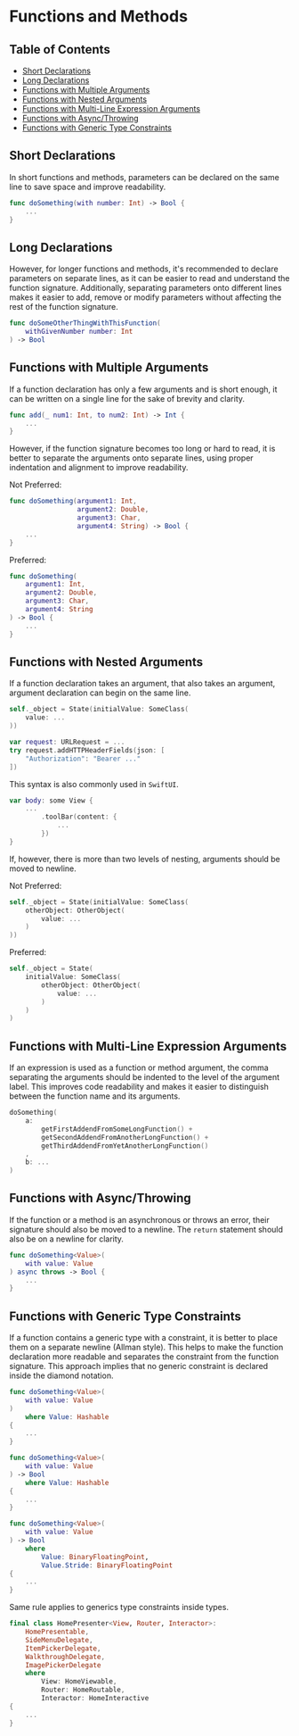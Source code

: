 # Functions and Methods

## Table of Contents

- [Short Declarations](#short-declarations)
- [Long Declarations](#long-declarations)
- [Functions with Multiple Arguments](#functions-with-multiple-arguments)
- [Functions with Nested Arguments](#functions-with-nested-arguments)
- [Functions with Multi-Line Expression Arguments](#functions-with-multi-line-expression-arguments)
- [Functions with Async/Throwing](#functions-with-asyncthrowing)
- [Functions with Generic Type Constraints](#functions-with-generic-type-constraints)

## Short Declarations

In short functions and methods, parameters can be declared on the same line to save space and improve readability.

```swift
func doSomething(with number: Int) -> Bool {
    ...
}
```

## Long Declarations

However, for longer functions and methods, it's recommended to declare parameters on separate lines, as it can be easier to read and understand the function signature. Additionally, separating parameters onto different lines makes it easier to add, remove or modify parameters without affecting the rest of the function signature.

```swift
func doSomeOtherThingWithThisFunction(
    withGivenNumber number: Int
) -> Bool
``` 

## Functions with Multiple Arguments

If a function declaration has only a few arguments and is short enough, it can be written on a single line for the sake of brevity and clarity.

```swift
func add(_ num1: Int, to num2: Int) -> Int {
    ...
}
```

However, if the function signature becomes too long or hard to read, it is better to separate the arguments onto separate lines, using proper indentation and alignment to improve readability.

Not Preferred:

```swift
func doSomething(argument1: Int,
                 argument2: Double,
                 argument3: Char,
                 argument4: String) -> Bool {
    ...
}
```

Preferred:

```swift
func doSomething(
    argument1: Int,
    argument2: Double,
    argument3: Char,
    argument4: String
) -> Bool {
    ...
}
```

## Functions with Nested Arguments

If a function declaration takes an argument, that also takes an argument, argument declaration can begin on the same line.

```swift
self._object = State(initialValue: SomeClass(
    value: ...
))
```

```swift
var request: URLRequest = ...
try request.addHTTPHeaderFields(json: [
    "Authorization": "Bearer ..."
])
```

This syntax is also commonly used in `SwiftUI`.

```swift
var body: some View {
    ...
        .toolBar(content: {
            ...
        })
}
```

If, however, there is more than two levels of nesting, arguments should be moved to newline.

Not Preferred:

```swift
self._object = State(initialValue: SomeClass(
    otherObject: OtherObject(
        value: ...
    )
))
```

Preferred:

```swift
self._object = State(
    initialValue: SomeClass(
        otherObject: OtherObject(
            value: ...
        )
    )
)
```

## Functions with Multi-Line Expression Arguments

If an expression is used as a function or method argument, the comma separating the arguments should be indented to the level of the argument label. This improves code readability and makes it easier to distinguish between the function name and its arguments.

```swift
doSomething(
    a:
        getFirstAddendFromSomeLongFunction() +
        getSecondAddendFromAnotherLongFunction() +
        getThirdAddendFromYetAnotherLongFunction()
    ,
    b: ...
)
```

## Functions with Async/Throwing

If the function or a method is an asynchronous or throws an error, their signature should also be moved to a newline. The `return` statement should also be on a newline for clarity.

```swift
func doSomething<Value>(
    with value: Value
) async throws -> Bool {
    ...
}
```

## Functions with Generic Type Constraints

If a function contains a generic type with a constraint, it is better to place them on a separate newline (Allman style). This helps to make the function declaration more readable and separates the constraint from the function signature. This approach implies that no generic constraint is declared inside the diamond notation.

```swift
func doSomething<Value>(
    with value: Value
) 
    where Value: Hashable
{
    ...
}
```

```swift
func doSomething<Value>(
    with value: Value
) -> Bool 
    where Value: Hashable
{
    ...
}
```

```swift
func doSomething<Value>(
    with value: Value
) -> Bool 
    where 
        Value: BinaryFloatingPoint,
        Value.Stride: BinaryFloatingPoint
{
    ...
}
```

Same rule applies to generics type constraints inside types.

```swift
final class HomePresenter<View, Router, Interactor>:
    HomePresentable,
    SideMenuDelegate,
    ItemPickerDelegate,
    WalkthroughDelegate,
    ImagePickerDelegate
    where
        View: HomeViewable,
        Router: HomeRoutable,
        Interactor: HomeInteractive
{
    ...
}
```
